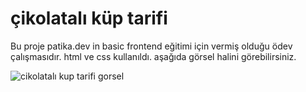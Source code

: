 # çikolatalı küp tarifi

Bu proje patika.dev in basic frontend eğitimi için vermiş olduğu ödev çalışmasıdır.
html ve css kullanıldı.
aşağıda görsel halini görebilirsiniz.

 ![cikolatalı kup tarifi gorsel](cikolatalıkuptarifi.png)

